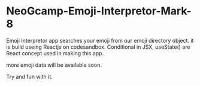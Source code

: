 # NeoGcamp-Emoji-Interpretor-Mark-8
Emoji Interpretor app searches your emoji from our emoji directory object. it is build useing Reactjs on codesandbox. Conditional in JSX, useState() are React concept used in making this app.

more emoji data will be available soon.

Try and fun with it.
